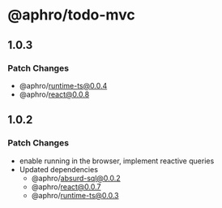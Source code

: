 # @aphro/todo-mvc

## 1.0.3

### Patch Changes

- @aphro/runtime-ts@0.0.4
- @aphro/react@0.0.8

## 1.0.2

### Patch Changes

- enable running in the browser, implement reactive queries
- Updated dependencies
  - @aphro/absurd-sql@0.0.2
  - @aphro/react@0.0.7
  - @aphro/runtime-ts@0.0.3
